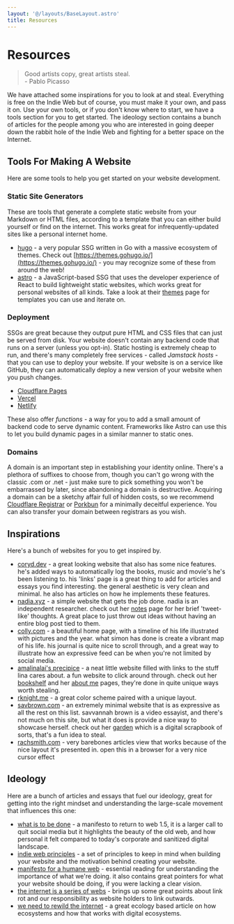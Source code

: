 ```yaml
---
layout: '@/layouts/BaseLayout.astro'
title: Resources
---
```


# Resources

> Good artists copy, great artists steal.  
> \- Pablo Picasso

We have attached some inspirations for you to look at and steal. Everything is free on the Indie Web but of course, you must make it your own, and pass it on. Use your own tools, or if you don't know where to start, we have a tools section for you to get started. The ideology section contains a bunch of articles for the people among you who are interested in going deeper down the rabbit hole of the Indie Web and fighting for a better space on the Internet.

## Tools For Making A Website

Here are some tools to help you get started on your website development.

### Static Site Generators

These are tools that generate a complete static website from your Markdown or HTML files, according to a template that you can either build yourself or find on the internet. This works great for infrequently-updated sites like a personal internet home.

-   [hugo](https://gohugo.io) - a very popular SSG written in Go with a massive ecosystem of themes. Check out [https://themes.gohugo.io/](https://themes.gohugo.io/) - you may recognize some of these from around the web!
-   [astro](https://astro.build/) - a JavaScript-based SSG that uses the developer experience of React to build lightweight static websites, which works great for personal websites of all kinds. Take a look at their [themes](https://astro.build/themes/) page for templates you can use and iterate on.

### Deployment

SSGs are great because they output pure HTML and CSS files that can just be served from disk. Your website doesn't contain any backend code that runs on a server (unless you opt-in). Static hosting is extremely cheap to run, and there's many completely free services - called _Jamstack hosts_ - that you can use to deploy your website. If your website is on a service like GitHub, they can automatically deploy a new version of your website when you push changes.

-   [Cloudflare Pages](https://pages.cloudflare.com/)
-   [Vercel](https://vercel.com)
-   [Netlify](https://netlify.com)

These also offer _functions_ - a way for you to add a small amount of backend code to serve dynamic content. Frameworks like Astro can use this to let you build dynamic pages in a similar manner to static ones.

### Domains

A domain is an important step in establishing your identity online. There's a plethora of suffixes to choose from, though you can't go wrong with the classic .com or .net - just make sure to pick something you won't be embarrassed by later, since abandoning a domain is destructive. Acquiring a domain can be a sketchy affair full of hidden costs, so we recommend [Cloudflare Registrar](https://www.cloudflare.com/products/registrar/) or [Porkbun](https://porkbun.com/) for a minimally deceitful experience. You can also transfer your domain between registrars as you wish.

## Inspirations

Here's a bunch of websites for you to get inspired by.

-   [coryd.dev](https://coryd.dev/) - a great looking website that also has some nice features. he's added ways to automatically log the books, music and movie's he's been listening to. his 'links' page is a great thing to add for articles and essays you find interesting. the general aesthetic is very clean and minimal. he also has articles on how he implements these features.
-   [nadia.xyz](https://nadia.xyz/) - a simple website that gets the job done. nadia is an independent researcher. check out her [notes](https://nadia.xyz/notes/) page for her brief 'tweet-like' thoughts. A great place to just throw out ideas without having an entire blog post tied to them.
-   [colly.com](https://colly.com/) - a beautiful home page, with a timeline of his life illustrated with pictures and the year. what simon has done is create a vibrant map of his life. his journal is quite nice to scroll through, and a great way to illustrate how an expressive feed can be when you're not limited by social media.
-   [amalinalai's precipice](https://amalinalai.github.io/precipice/) - a neat little website filled with links to the stuff lina cares about. a fun website to click around through. check out her [bookshelf](https://amalinalai.github.io/precipice/bookshelf/) and her [about me](https://amalinalai.github.io/precipice/about/) pages, they're done in quite unique ways worth stealing.
-   [rknight.me](https://rknight.me/) - a great color scheme paired with a unique layout.
-   [savbrown.com](https://www.savbrown.com/) - an extremely minimal website that is as expressive as all the rest on this list. savvannah brown is a video essayist, and there's not much on this site, but what it does is provide a nice way to showcase herself. check out her [garden](https://www.savbrown.com/garden) which is a digital scrapbook of sorts, that's a fun idea to steal.
-   [rachsmith.com](https://rachsmith.com/) - very barebones articles view that works because of the nice layout it's presented in. open this in a browser for a very nice cursor effect

## Ideology

Here are a bunch of articles and essays that fuel our ideology, great for getting into the right mindset and understanding the large-scale movement that influences this one:

-   [what is to be done](https://www.cjthex.com/what-is-to-be-done/) - a manifesto to return to web 1.5, it is a larger call to quit social media but it highlights the beauty of the old web, and how personal it felt compared to today's corporate and sanitized digital landscape.
-   [indie web principles](https://indieweb.org/principles) - a set of principles to keep in mind when building your website and the motivation behind creating your website.
-   [manifesto for a humane web](https://humanewebmanifesto.com/) - essential reading for understanding the importance of what we're doing. it also contains great pointers for what your website should be doing, if you were lacking a clear vision.
-   [the internet is a series of webs](https://aramzs.xyz/essays/the-internet-is-a-series-of-webs/) - brings up some great points about link rot and our responsibility as website holders to link outwards.
-   [we need to rewild the internet](https://www.noemamag.com/we-need-to-rewild-the-internet/) - a great ecology based article on how ecosystems and how that works with digital ecosystems.
